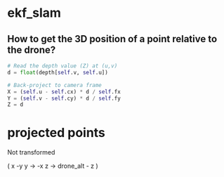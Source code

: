 # ekf_slam
## How to get the 3D position of a point relative to the drone?
```py
# Read the depth value (Z) at (u,v)
d = float(depth[self.v, self.u])

# Back‑project to camera frame
X = (self.u - self.cx) * d / self.fx
Y = (self.v - self.cy) * d / self.fy
Z = d
```

# projected points
Not transformed

(   x    -y
    y -> -x
    z -> drone_alt - z
)